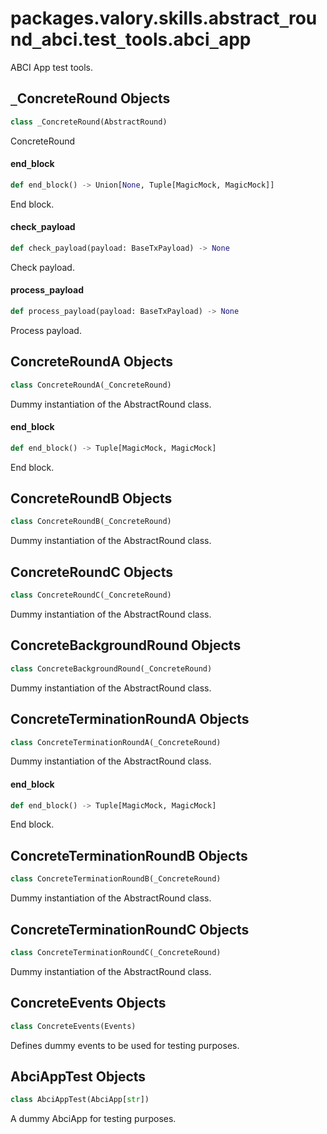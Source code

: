 <a id="packages.valory.skills.abstract_round_abci.test_tools.abci_app"></a>

# packages.valory.skills.abstract`_`round`_`abci.test`_`tools.abci`_`app

ABCI App test tools.

<a id="packages.valory.skills.abstract_round_abci.test_tools.abci_app._ConcreteRound"></a>

## `_`ConcreteRound Objects

```python
class _ConcreteRound(AbstractRound)
```

ConcreteRound

<a id="packages.valory.skills.abstract_round_abci.test_tools.abci_app._ConcreteRound.end_block"></a>

#### end`_`block

```python
def end_block() -> Union[None, Tuple[MagicMock, MagicMock]]
```

End block.

<a id="packages.valory.skills.abstract_round_abci.test_tools.abci_app._ConcreteRound.check_payload"></a>

#### check`_`payload

```python
def check_payload(payload: BaseTxPayload) -> None
```

Check payload.

<a id="packages.valory.skills.abstract_round_abci.test_tools.abci_app._ConcreteRound.process_payload"></a>

#### process`_`payload

```python
def process_payload(payload: BaseTxPayload) -> None
```

Process payload.

<a id="packages.valory.skills.abstract_round_abci.test_tools.abci_app.ConcreteRoundA"></a>

## ConcreteRoundA Objects

```python
class ConcreteRoundA(_ConcreteRound)
```

Dummy instantiation of the AbstractRound class.

<a id="packages.valory.skills.abstract_round_abci.test_tools.abci_app.ConcreteRoundA.end_block"></a>

#### end`_`block

```python
def end_block() -> Tuple[MagicMock, MagicMock]
```

End block.

<a id="packages.valory.skills.abstract_round_abci.test_tools.abci_app.ConcreteRoundB"></a>

## ConcreteRoundB Objects

```python
class ConcreteRoundB(_ConcreteRound)
```

Dummy instantiation of the AbstractRound class.

<a id="packages.valory.skills.abstract_round_abci.test_tools.abci_app.ConcreteRoundC"></a>

## ConcreteRoundC Objects

```python
class ConcreteRoundC(_ConcreteRound)
```

Dummy instantiation of the AbstractRound class.

<a id="packages.valory.skills.abstract_round_abci.test_tools.abci_app.ConcreteBackgroundRound"></a>

## ConcreteBackgroundRound Objects

```python
class ConcreteBackgroundRound(_ConcreteRound)
```

Dummy instantiation of the AbstractRound class.

<a id="packages.valory.skills.abstract_round_abci.test_tools.abci_app.ConcreteTerminationRoundA"></a>

## ConcreteTerminationRoundA Objects

```python
class ConcreteTerminationRoundA(_ConcreteRound)
```

Dummy instantiation of the AbstractRound class.

<a id="packages.valory.skills.abstract_round_abci.test_tools.abci_app.ConcreteTerminationRoundA.end_block"></a>

#### end`_`block

```python
def end_block() -> Tuple[MagicMock, MagicMock]
```

End block.

<a id="packages.valory.skills.abstract_round_abci.test_tools.abci_app.ConcreteTerminationRoundB"></a>

## ConcreteTerminationRoundB Objects

```python
class ConcreteTerminationRoundB(_ConcreteRound)
```

Dummy instantiation of the AbstractRound class.

<a id="packages.valory.skills.abstract_round_abci.test_tools.abci_app.ConcreteTerminationRoundC"></a>

## ConcreteTerminationRoundC Objects

```python
class ConcreteTerminationRoundC(_ConcreteRound)
```

Dummy instantiation of the AbstractRound class.

<a id="packages.valory.skills.abstract_round_abci.test_tools.abci_app.ConcreteEvents"></a>

## ConcreteEvents Objects

```python
class ConcreteEvents(Events)
```

Defines dummy events to be used for testing purposes.

<a id="packages.valory.skills.abstract_round_abci.test_tools.abci_app.AbciAppTest"></a>

## AbciAppTest Objects

```python
class AbciAppTest(AbciApp[str])
```

A dummy AbciApp for testing purposes.

